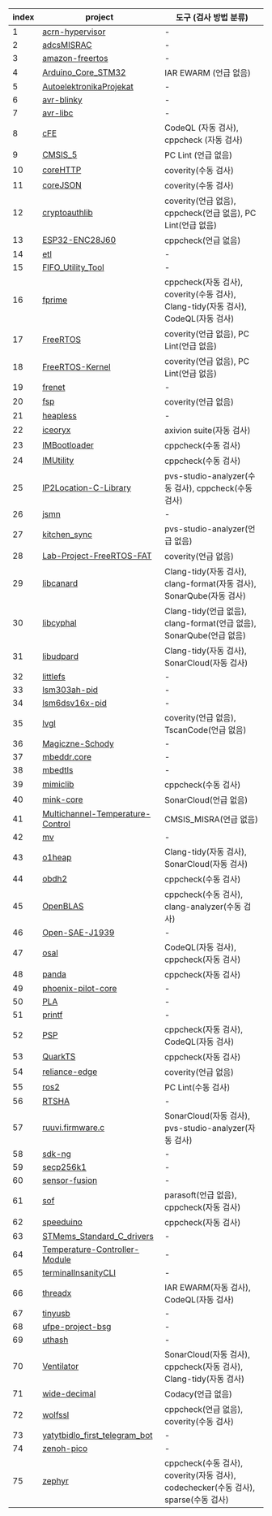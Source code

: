 | index |  project   | 도구 (검사 방법 분류) |
| - |  -   | - |
| 1 | [acrn-hypervisor][1] | - |
| 2 | [adcsMISRAC][2] | - |
| 3 | [amazon-freertos][3] | - |
| 4 | [Arduino_Core_STM32][4] | IAR EWARM (언급 없음) |
| 5 | [AutoelektronikaProjekat][5] | - |
| 6 | [avr-blinky][6] | - |
| 7 | [avr-libc][7] | - |
| 8 | [cFE][8] | CodeQL (자동 검사), cppcheck (자동 검사) |
| 9 | [CMSIS_5][9] | PC Lint (언급 없음) |
| 10 | [coreHTTP][10] | coverity(수동 검사) |
| 11 | [coreJSON][11] | coverity(수동 검사) |
| 12 | [cryptoauthlib][12] | coverity(언급 없음), cppcheck(언급 없음), PC Lint(언급 없음) |
| 13 | [ESP32-ENC28J60][13] | cppcheck(언급 없음) |
| 14 | [etl][14] | - |
| 15 | [FIFO_Utility_Tool][15] | - |
| 16 | [fprime][16] | cppcheck(자동 검사), coverity(수동 검사), Clang-tidy(자동 검사), CodeQL(자동 검사) |
| 17 | [FreeRTOS][17] | coverity(언급 없음), PC Lint(언급 없음) |
| 18 | [FreeRTOS-Kernel][18] | coverity(언급 없음), PC Lint(언급 없음) |
| 19 | [frenet][19] | - |
| 20 | [fsp][20] | coverity(언급 없음) |
| 21 | [heapless][21] | - |
| 22 | [iceoryx][22] | axivion suite(자동 검사) |
| 23 | [IMBootloader][23] | cppcheck(수동 검사) |
| 24 | [IMUtility][24] | cppcheck(수동 검사) |
| 25 | [IP2Location-C-Library][25] | pvs-studio-analyzer(수동 검사), cppcheck(수동 검사) |
| 26 | [jsmn][26] | - |
| 27 | [kitchen_sync][27] | pvs-studio-analyzer(언급 없음) |
| 28 | [Lab-Project-FreeRTOS-FAT][28] | coverity(언급 없음) |
| 29 | [libcanard][29] | Clang-tidy(자동 검사), clang-format(자동 검사), SonarQube(자동 검사) |
| 30 | [libcyphal][30] | Clang-tidy(언급 없음), clang-format(언급 없음), SonarQube(언급 없음) |
| 31 | [libudpard][31] | Clang-tidy(자동 검사), SonarCloud(자동 검사) |
| 32 | [littlefs][32] | - |
| 33 | [lsm303ah-pid][33] | - |
| 34 | [lsm6dsv16x-pid][34] | - |
| 35 | [lvgl][35] | coverity(언급 없음), TscanCode(언급 없음) |
| 36 | [Magiczne-Schody][36] | - |
| 37 | [mbeddr.core][37] | - |
| 38 | [mbedtls][38] | - |
| 39 | [mimiclib][39] | cppcheck(수동 검사) |
| 40 | [mink-core][40] | SonarCloud(언급 없음) |
| 41 | [Multichannel-Temperature-Control][41] | CMSIS_MISRA(언급 없음) |
| 42 | [mv][42] | - |
| 43 | [o1heap][43] | Clang-tidy(자동 검사), SonarCloud(자동 검사) |
| 44 | [obdh2][44] | cppcheck(수동 검사) |
| 45 | [OpenBLAS][45] | cppcheck(수동 검사), clang-analyzer(수동 검사) |
| 46 | [Open-SAE-J1939][46] | - |
| 47 | [osal][47] | CodeQL(자동 검사), cppcheck(자동 검사) |
| 48 | [panda][48] | cppcheck(자동 검사) |
| 49 | [phoenix-pilot-core][49] | - |
| 50 | [PLA][50] | - |
| 51 | [printf][51] | - |
| 52 | [PSP][52] | cppcheck(자동 검사), CodeQL(자동 검사) |
| 53 | [QuarkTS][53] | cppcheck(자동 검사) |
| 54 | [reliance-edge][54] | coverity(언급 없음) |
| 55 | [ros2][55] | PC Lint(수동 검사) |
| 56 | [RTSHA][56] | - |
| 57 | [ruuvi.firmware.c][57] | SonarCloud(자동 검사), pvs-studio-analyzer(자동 검사) |
| 58 | [sdk-ng][58] | - |
| 59 | [secp256k1][59] | - |
| 60 | [sensor-fusion][60] | - |
| 61 | [sof][61] | parasoft(언급 없음), cppcheck(자동 검사) |
| 62 | [speeduino][62] | cppcheck(자동 검사) |
| 63 | [STMems_Standard_C_drivers][63] | - |
| 64 | [Temperature-Controller-Module][64] | - |
| 65 | [terminalInsanityCLI][65] | - |
| 66 | [threadx][66] | IAR EWARM(자동 검사), CodeQL(자동 검사) |
| 67 | [tinyusb][67] | - |
| 68 | [ufpe-project-bsg][68] | - |
| 69 | [uthash][69] | - |
| 70 | [Ventilator][70] | SonarCloud(자동 검사), cppcheck(자동 검사), Clang-tidy(자동 검사) |
| 71 | [wide-decimal][71] | Codacy(언급 없음) |
| 72 | [wolfssl][72] | cppcheck(언급 없음), coverity(수동 검사) |
| 73 | [yatytbidlo_first_telegram_bot][73] | - |
| 74 | [zenoh-pico][74] | - |
| 75 | [zephyr][75] | cppcheck(수동 검사), coverity(자동 검사), codechecker(수동 검사), sparse(수동 검사)

[1]: https://github.com/projectacrn/acrn-hypervisor
[2]: https://github.com/samvram/adcsMISRAC
[3]: https://github.com/aws/amazon-freertos
[4]: https://github.com/stm32duino/Arduino_Core_STM32
[5]: https://github.com/SladjanaB30/AutoelektronikaProjekat
[6]: https://github.com/khaledmust/avr-blinky
[7]: https://github.com/avrdudes/avr-libc
[8]: https://github.com/nasa/cFE
[9]: https://github.com/ARM-software/CMSIS_5
[10]: https://github.com/FreeRTOS/coreHTTP
[11]: https://github.com/FreeRTOS/coreJSON
[12]: https://github.com/MicrochipTech/cryptoauthlib
[13]: https://github.com/tobozo/ESP32-ENC28J60
[14]: https://github.com/ETLCPP/etl
[15]: https://github.com/STMicroelectronics/FIFO_Utility_Tool
[16]: https://github.com/nasa/fprime
[17]: https://github.com/FreeRTOS/FreeRTOS
[18]: https://github.com/FreeRTOS/FreeRTOS-Kernel
[19]: https://github.com/fjp/frenet
[20]: https://github.com/renesas/fsp
[21]: https://github.com/mlutken/heapless
[22]: https://github.com/eclipse-iceoryx/iceoryx
[23]: https://github.com/IMProject/IMBootloader
[24]: https://github.com/IMProject/IMUtility
[25]: https://github.com/chrislim2888/IP2Location-C-Library
[26]: https://github.com/zserge/jsmn
[27]: https://github.com/willbryant/kitchen_sync
[28]: https://github.com/FreeRTOS/Lab-Project-FreeRTOS-FAT
[29]: https://github.com/OpenCyphal/libcanard
[30]: https://github.com/OpenCyphal-Garage/libcyphal
[31]: https://github.com/OpenCyphal/libudpard
[32]: https://github.com/littlefs-project/littlefs
[33]: https://github.com/STMicroelectronics/lsm303ah-pid
[34]: https://github.com/STMicroelectronics/lsm6dsv16x-pid
[35]: https://github.com/lvgl/lvgl
[36]: https://github.com/malgorzatagora/Magiczne-Schody
[37]: https://github.com/mbeddr/mbeddr.core
[38]: https://github.com/Mbed-TLS/mbedtls
[39]: https://github.com/tkashi-github/mimiclib
[40]: https://github.com/link-mink/mink-core
[41]: https://github.com/Niuslar/Multichannel-Temperature-Control
[42]: https://github.com/singpolyma/mv
[43]: https://github.com/pavel-kirienko/o1heap
[44]: https://github.com/spacelab-ufsc/obdh2
[45]: https://github.com/OpenMathLib/OpenBLAS
[46]: https://github.com/DanielMartensson/Open-SAE-J1939
[47]: https://github.com/nasa/osal
[48]: https://github.com/commaai/panda
[49]: https://github.com/phoenix-pilot/phoenix-pilot-core
[50]: https://github.com/JBPennington/PLA
[51]: https://github.com/eyalroz/printf
[52]: https://github.com/nasa/PSP
[53]: https://github.com/kmilo17pet/QuarkTS
[54]: https://github.com/tuxera/reliance-edge
[55]: https://github.com/ros2/ros2
[56]: https://github.com/borisRadonic/RTSHA
[57]: https://github.com/ruuvi/ruuvi.firmware.c
[58]: https://github.com/zephyrproject-rtos/sdk-ng
[59]: https://github.com/bitcoin-core/secp256k1
[60]: https://github.com/ser94mor/sensor-fusion
[61]: https://github.com/thesofproject/sof
[62]: https://github.com/noisymime/speeduino
[63]: https://github.com/STMicroelectronics/STMems_Standard_C_drivers
[64]: https://github.com/Abdullah-Alrefaey/Temperature-Controller-Module
[65]: https://github.com/ongakken/terminalInsanityCLI
[66]: https://github.com/azure-rtos/threadx
[67]: https://github.com/hathach/tinyusb
[68]: https://github.com/akafael/ufpe-project-bsg
[69]: https://github.com/troydhanson/uthash
[70]: https://github.com/RespiraWorks/Ventilator
[71]: https://github.com/ckormanyos/wide-decimal
[72]: https://github.com/wolfSSL/wolfssl
[73]: https://github.com/lurkydismal/yatytbidlo_first_telegram_bot
[74]: https://github.com/eclipse-zenoh/zenoh-pico
[75]: https://github.com/zephyrproject-rtos/zephyr
